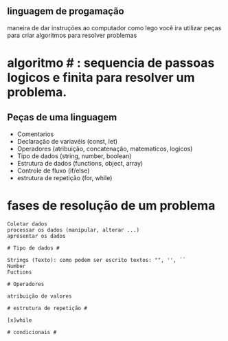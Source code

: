 ## linguagem de progamação

 maneira de dar instruções ao computador
 como lego você ira utilizar peças para criar algoritmos para resolver problemas

 # algoritmo # : sequencia de passoas logicos e finita para resolver um problema.

 ## Peças de uma linguagem ##

   - Comentarios
   - Declaração de variavéis (const, let)
   - Operadores (atribuição, concatenação, matematicos, logicos)
   - Tipo de dados (string, number, boolean)
   - Estrutura de dados (functions, object, array)
   - Controle de fluxo (if/else)
   - estrutura de repetição (for, while)

   # fases de resolução de um problema #

    Coletar dados
    processar os dados (manipular, alterar ...)
    apresentar os dados

    # Tipo de dados #

    Strings (Texto): como podem ser escrito textos: "", '', ´´
    Number
    Fuctions

    # Operadores 

    atribuição de valores

    # estrutura de repetição #

    [x]while

    # condicionais #